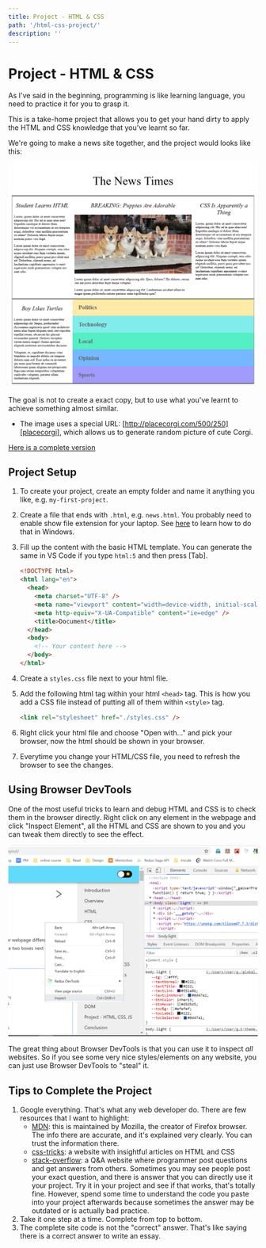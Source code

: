 ```yaml
---
title: Project - HTML & CSS
path: '/html-css-project/'
description: ''
---
```


# Project - HTML & CSS

As I've said in the beginning, programming is like learning language, you need to practice it for you to grasp it.

This is a take-home project that allows you to get your hand dirty to apply the HTML and CSS knowledge that you've learnt so far.

We're going to make a news site together, and the project would looks like this:

![Project Result](the-news-times.png)

The goal is not to create a exact copy, but to use what you've learnt to achieve something almost similar.

- The image uses a special URL: [http://placecorgi.com/500/250][placecorgi], which allows us to generate random picture of cute Corgi.

[Here is a complete version][project-complete-version]

## Project Setup

1.  To create your project, create an empty folder and name it anything you like, e.g. `my-first-project`.
1.  Create a file that ends with `.html`, e.g. `news.html`. You probably need to enable show file extension for your laptop. See [here][windows-file-extensions] to learn how to do that in Windows.
1.  Fill up the content with the basic HTML template. You can generate the same in VS Code if you type `html:5` and then press [Tab].

    ```html
    <!DOCTYPE html>
    <html lang="en">
      <head>
        <meta charset="UTF-8" />
        <meta name="viewport" content="width=device-width, initial-scale=1.0" />
        <meta http-equiv="X-UA-Compatible" content="ie=edge" />
        <title>Document</title>
      </head>
      <body>
        <!-- Your content here -->
      </body>
    </html>
    ```

1.  Create a `styles.css` file next to your html file.
1.  Add the following html tag within your html `<head>` tag. This is how you add a CSS file instead of putting all of them within `<style>` tag.

    ```html
    <link rel="stylesheet" href="./styles.css" />
    ```

1.  Right click your html file and choose "Open with..." and pick your browser, now the html should be shown in your browser.
1.  Everytime you change your HTML/CSS file, you need to refresh the browser to see the changes.

## Using Browser DevTools

One of the most useful tricks to learn and debug HTML and CSS is to check them in the browser directly. Right click on any element in the webpage and click "Inspect Element", all the HTML and CSS are shown to you and you can tweak them directly to see the effect.

![Right click and click "Inspect Element" to see DevTools for your browser](browser-devtools.png)

The great thing about Browser DevTools is that you can use it to inspect _all_ websites. So if you see some very nice styles/elements on any website, you can just use Browser DevTools to "steal" it.

## Tips to Complete the Project

1. Google everything. That's what any web developer do. There are few resources that I want to highlight:
   - [MDN]: this is maintained by Mozilla, the creator of Firefox browser. The info there are accurate, and it's explained very clearly. You can trust the information there.
   - [css-tricks]: a website with insightful articles on HTML and CSS
   - [stack-overflow]: a Q&A website where programmer post questions and get answers from others. Sometimes you may see people post your exact question, and there is answer that you can directly use it your project. Try it in your project and see if that works, that's totally fine. However, spend some time to understand the code you paste into your project afterwards because sometimes the answer may be outdated or is actually bad practice.
1. Take it one step at a time. Complete from top to bottom.
1. The complete site code is not the "correct" answer. That's like saying there is a correct answer to write an essay.

[placecorgi]: http://placecorgi.com/500/250
[project-complete-version]: https://btholt.github.io/intro-to-web-dev-v2/news.html
[windows-file-extensions]: https://www.thewindowsclub.com/show-file-extensions-in-windows
[mdn]: https://developer.mozilla.org/en-US/
[css-tricks]: https://css-tricks.com/
[stack-overflow]: https://stackoverflow.com/
